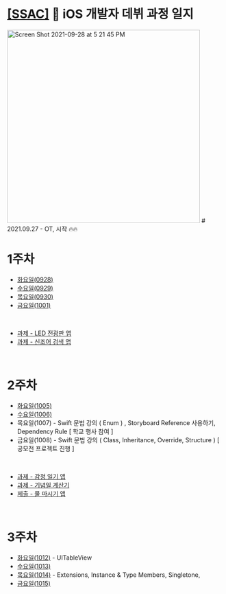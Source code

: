 # [[SSAC]](https://ssac.seoul.kr/common/menu/html/900006001001/detail.do) 🌱 iOS 개발자 데뷔 과정 일지

<img width="450" alt="Screen Shot 2021-09-28 at 5 21 45 PM" src="https://user-images.githubusercontent.com/70905219/135050840-7aaf40f5-4c63-4d2b-b38a-7223344ddef4.png">
#
2021.09.27 - OT, 시작 🔥🔥

# 1주차
* [화요일(0928)](https://github.com/Woozzang/ssac-bless-me/blob/master/1주차/화요일_(0928).md)
* [수요일(0929)](https://github.com/Woozzang/ssac-bless-me/blob/master/1주차/수요일_(0929).md)
* [목요일(0930)](https://github.com/Woozzang/ssac-bless-me/blob/master/1주차/목요일_(0930).md)
* [금요일(1001)](https://github.com/Woozzang/ssac-bless-me/blob/master/1주차/금요일_(1001).md)
<br />

* [과제 - LED 전광판 앱](https://github.com/Woozzang/ios-project-ledboard)
* [과제 - 신조어 검색 앱](https://github.com/Woozzang/ios-project-newly_coined_word)

<br />

# 2주차
* [화요일(1005)](https://github.com/Woozzang/ssac-bless-me/blob/master/2주차/화요일_(1005).md)
* [수요일(1006)](https://github.com/Woozzang/ssac-bless-me/blob/master/2주차/수요일_(1006).md)
* 목요일(1007) - Swift 문법 강의 ( Enum ) , Storyboard Reference 사용하기, Dependency Rule [ 학교 행사 참여 ]
* 금요일(1008) - Swift 문법 강의 ( Class, Inheritance, Override, Structure ) [ 공모전 프로젝트 진행 ]
<br />

* [과제 - 감정 일기 앱](https://github.com/Woozzang/ios-project-emotional_diary)
* [과제 - 기념일 계산기](https://github.com/Woozzang/ios-project-dday_counter)
* [제출 - 물 마시기 앱](https://github.com/Woozzang/ios-project-hydrate_me)
<br />

# 3주차
* [화요일(1012)](https://github.com/Woozzang/ssac-bless-me/blob/master/3주차/화요일_(1012).md) - UITableView
* [수요일(1013)](https://github.com/Woozzang/ssac-bless-me/blob/master/3주차/수요일_(1013).md)
* [목요일(1014)](https://github.com/Woozzang/ssac-bless-me/blob/master/3주차/목요일_(1014).md) - Extensions, Instance & Type Members, Singletone, 
* [금요일(1015)](https://github.com/Woozzang/ssac-bless-me/blob/master/3주차/금요일_(1015).md) 
